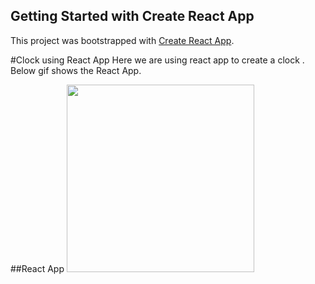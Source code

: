 ## Getting Started with Create React App
This project was bootstrapped with [Create React App](https://github.com/facebook/create-react-app).

#Clock using React App
Here we are using react app to create a clock . Below gif shows the React App.

##React App
<img src="https://giphy.com/gifs/RmdjYnbWMlfE4YBFHI" width="300">
